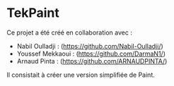 # TekPaint
Ce projet a été créé en collaboration avec :

  - Nabil Oulladji : (https://github.com/Nabil-Oulladji/)
  - Youssef Mekkaoui : (https://github.com/DarmaN1/)
  - Arnaud Pinta : (https://github.com/ARNAUDPINTA/)

Il consistait à créer une version simplifiée de Paint.
